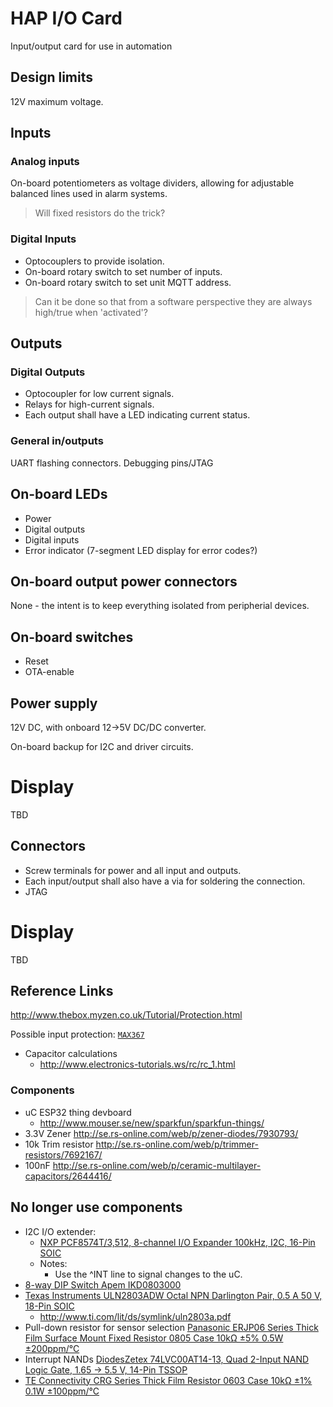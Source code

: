 # HAP I/O Card
Input/output card for use in automation

## Design limits
12V maximum voltage.

## Inputs

### Analog inputs

On-board potentiometers as voltage dividers, allowing for adjustable balanced lines used in alarm systems.
> Will fixed resistors do the trick?

### Digital Inputs

* Optocouplers to provide isolation.
* On-board rotary switch to set number of inputs.
* On-board rotary switch to set unit MQTT address.

> Can it be done so that from a software perspective they are always high/true when 'activated'?

## Outputs

### Digital Outputs

* Optocoupler for low current signals.
* Relays for high-current signals.
* Each output shall have a LED indicating current status.

### General in/outputs

UART flashing connectors.
Debugging pins/JTAG

## On-board LEDs
* Power
* Digital outputs
* Digital inputs
* Error indicator (7-segment LED display for error codes?)

## On-board output power connectors
None - the intent is to keep everything isolated from peripherial devices.

## On-board switches
* Reset
* OTA-enable

## Power supply
12V DC, with onboard 12->5V DC/DC converter.

On-board backup for I2C and driver circuits.

# Display

TBD

## Connectors

* Screw terminals for power and all input and outputs.
* Each input/output shall also have a via for soldering the connection.
* JTAG

# Display

TBD

## Reference Links

http://www.thebox.myzen.co.uk/Tutorial/Protection.html

Possible input protection: [`MAX367`](
https://www.maximintegrated.com/en/products/interface/signal-line-protection-ics/signal-line-protectors/MAX367.html/tb_tab0)

* Capacitor calculations
  * http://www.electronics-tutorials.ws/rc/rc_1.html

### Components

* uC ESP32 thing devboard
  * http://www.mouser.se/new/sparkfun/sparkfun-things/
* 3.3V Zener http://se.rs-online.com/web/p/zener-diodes/7930793/
* 10k Trim resistor http://se.rs-online.com/web/p/trimmer-resistors/7692167/
* 100nF http://se.rs-online.com/web/p/ceramic-multilayer-capacitors/2644416/











## No longer use components

* I2C I/O extender:
  * [NXP PCF8574T/3,512, 8-channel I/O Expander 100kHz, I2C, 16-Pin SOIC](http://se.rs-online.com/web/p/i-o-expanders/0510780/)
  * Notes:
    * Use the ^INT line to signal changes to the uC.
* [8-way DIP Switch Apem IKD0803000](http://se.rs-online.com/web/p/dip-sip-switches/8772312/)
* [Texas Instruments ULN2803ADW Octal NPN Darlington Pair, 0.5 A 50 V, 18-Pin SOIC](http://se.rs-online.com/web/p/darlington-transistors/6466311/)
  * http://www.ti.com/lit/ds/symlink/uln2803a.pdf
* Pull-down resistor for sensor selection [Panasonic ERJP06 Series Thick Film Surface Mount Fixed Resistor 0805 Case 10kΩ ±5% 0.5W ±200ppm/°C](http://se.rs-online.com/web/p/surface-mount-fixed-resistors/0153797/)
* Interrupt NANDs [DiodesZetex 74LVC00AT14-13, Quad 2-Input NAND Logic Gate, 1.65 → 5.5 V, 14-Pin TSSOP](http://se.rs-online.com/web/p/standard-logic-gates/7705294/)
* [TE Connectivity CRG Series Thick Film Resistor 0603 Case 10kΩ ±1% 0.1W ±100ppm/°C](http://se.rs-online.com/web/p/surface-mount-fixed-resistors/1251173/)